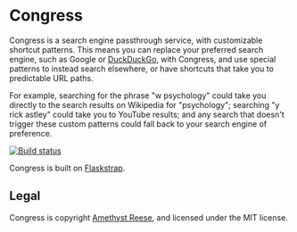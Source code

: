 Congress
========

Congress is a search engine passthrough service, with customizable shortcut
patterns.  This means you can replace your preferred search engine, such as
Google or [DuckDuckGo][], with Congress, and use special patterns to instead
search elsewhere, or have shortcuts that take you to predictable URL paths.

For example, searching for the phrase "w psychology" could take you directly
to the search results on Wikipedia for "psychology"; searching "y rick astley"
could take you to YouTube results; and any search that doesn't trigger these
custom patterns could fall back to your search engine of preference.

[![Build status](https://travis-ci.org/amyreese/congress.svg)](https://travis-ci.org/amyreese/congress)

Congress is built on [Flaskstrap][].


Legal
-----

Congress is copyright [Amethyst Reese][], and licensed under the MIT license.


[Amethyst Reese]: https://noswap.com
[Flaskstrap]: https://github.com/amyreese/flaskstrap/
[DuckDuckGo]: https://duckduckgo.com/
